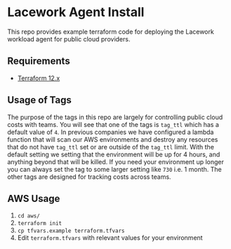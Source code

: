 # Lacework Agent Install   
This repo provides example terraform code for deploying the Lacework workload agent for public cloud providers. 

## Requirements
- [Terraform 12.x](https://www.terraform.io/)

## Usage of Tags
The purpose of the tags in this repo are largely for controlling public cloud costs with teams. You will see that one of the tags is `tag_ttl` which has a default value of `4`. In previous companies we have configured a lambda function that will scan our AWS environments and destroy any resources that do not have `tag_ttl` set or are outside of the `tag_ttl` limit. With the default setting we setting that the environment will be up for 4 hours, and anything beyond that will be killed. If you need your environment up longer you can always set the tag to some larger setting like `730` i.e. 1 month. The other tags are designed for tracking costs across teams.

## AWS Usage
1. `cd aws/`
2. `terraform init`
3. `cp tfvars.example terraform.tfvars`
4. Edit `terraform.tfvars` with relevant values for your environment 